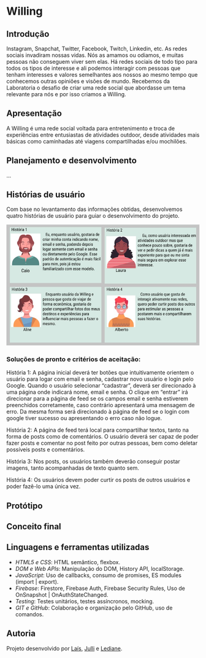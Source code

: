 # Willing
## Introdução 
Instagram, Snapchat, Twitter, Facebook, Twitch, Linkedin, etc. As redes sociais invadiram nossas vidas. Nós as amamos ou odiamos, e muitas pessoas não conseguem viver sem elas. 
Há redes sociais de todo tipo para todos os tipos de interesse e ali podemos interagir com pessoas que tenham interesses e valores semelhantes aos nossos ao mesmo tempo que conhecemos 
outras opiniões e visões de mundo.
Recebemos da Laboratoria o desafio de criar uma rede social que abordasse um tema relevante para nós e por isso criamos a Willing.

## Apresentação
A Willing é uma rede social voltada para entretenimento e troca de experiências entre entusiastas de atividades outdoor, desde atividades mais básicas como caminhadas até viagens compartilhadas e/ou mochilões.

## Planejamento e desenvolvimento
...
## Histórias de usuário
Com base no levantamento das informações obtidas, desenvolvemos quatro histórias de usuário para guiar o desenvolvimento do projeto.

![img](./src/images/historiasDeUsuario.jpeg)
### Soluções de pronto e critérios de aceitação:
História 1: A página inicial deverá ter botões que intuitivamente orientem o usuário para logar com email e senha, 
cadastrar novo usuário  e login pelo Google.
Quando o usuário selecionar “cadastrar”, deverá ser direcionado à uma página onde indicará nome, email e senha. 
O clique em “entrar” irá direcionar para a página de feed se os campos email e senha estiverem preenchidos corretamente, caso contrário apresentará uma mensagem de erro. 
Da mesma forma será direcionado à página de feed se o login com google tiver sucesso ou apresentando o erro caso não logue.

História 2: A página de feed terá local para compartilhar textos, tanto na forma de posts como de comentários. O usuário deverá ser capaz de poder fazer posts e comentar no post feito por outras pessoas, bem como deletar possíveis posts e comentários.

História 3: Nos posts, os usuários também deverão conseguir postar imagens, tanto acompanhadas de texto quanto sem.

História 4: Os usuários devem poder curtir os posts de outros usuários e poder fazê-lo uma única vez.

## Protótipo

## Conceito final

## Linguagens e ferramentas utilizadas
- *HTML5 e CSS*: HTML semântico, flexbox.
- *DOM e Web APIs*: Manipulação do DOM, History API, localStorage.
- *JavaScript*: Uso de callbacks, consumo de promises, ES modules (import | export).
- *Firebase*: Firestore, Firebase Auth, Firebase Security Rules, Uso de OnSnapshot | OnAuthStateChanged.
- *Testing*: Testes unitários, testes assíncronos, mocking.
- *GIT e GitHub*: Colaboração e organização pelo GitHub, uso de comandos.

## Autoria
Projeto desenvolvido por [Laís](https://www.linkedin.com/in/la%C3%ADs-ayume-lima-mune/), [Julli](https://www.linkedin.com/in/julli-mayanne-/) e [Lediane](https://www.linkedin.com/in/ledianemachado/).
